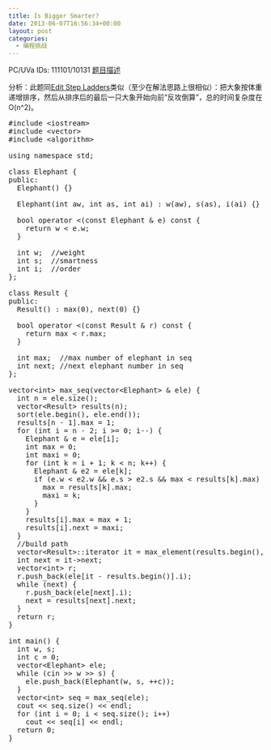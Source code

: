 ```yaml
---
title: Is Bigger Smarter?
date: 2013-06-07T16:56:34+00:00
layout: post
categories:
  - 编程挑战
---
```

PC/UVa IDs: 111101/10131 <a href="http://uva.onlinejudge.org/index.php?option=com_onlinejudge&#038;Itemid=8&#038;page=show_problem&#038;category=39&#038;problem=1072&#038;mosmsg=Submission+received+with+ID+11870299" target="_blank">题目描述</a>

分析：此题同<a href="http://kuangtong.net/archives/209" title="Edit Step Ladders" target="_blank">Edit Step Ladders</a>类似（至少在解法思路上很相似）：把大象按体重递增排序，然后从排序后的最后一只大象开始向前“反攻倒算”，总的时间复杂度在O(n^2)。<!--more-->

<pre class="brush: cpp; title: ; notranslate" title="">#include &lt;iostream&gt;
#include &lt;vector&gt;
#include &lt;algorithm&gt;

using namespace std;

class Elephant {
public:
  Elephant() {}

  Elephant(int aw, int as, int ai) : w(aw), s(as), i(ai) {}

  bool operator &lt;(const Elephant & e) const {
    return w &lt; e.w;
  }

  int w;  //weight
  int s;  //smartness
  int i;  //order
};

class Result {
public:
  Result() : max(0), next(0) {}

  bool operator &lt;(const Result & r) const {
    return max &lt; r.max;
  }

  int max;  //max number of elephant in seq
  int next; //next elephant number in seq
};

vector&lt;int&gt; max_seq(vector&lt;Elephant&gt; & ele) {
  int n = ele.size();
  vector&lt;Result&gt; results(n);
  sort(ele.begin(), ele.end());
  results[n - 1].max = 1;
  for (int i = n - 2; i &gt;= 0; i--) {
    Elephant & e = ele[i];
    int max = 0;
    int maxi = 0;
    for (int k = i + 1; k &lt; n; k++) {
      Elephant & e2 = ele[k];
      if (e.w &lt; e2.w && e.s &gt; e2.s && max &lt; results[k].max) {
        max = results[k].max;
        maxi = k;
      }
    }
    results[i].max = max + 1;
    results[i].next = maxi;
  }
  //build path
  vector&lt;Result&gt;::iterator it = max_element(results.begin(), results.end());
  int next = it-&gt;next;
  vector&lt;int&gt; r;
  r.push_back(ele[it - results.begin()].i);
  while (next) {
    r.push_back(ele[next].i);
    next = results[next].next;
  }
  return r;
}

int main() {
  int w, s;
  int c = 0;
  vector&lt;Elephant&gt; ele;
  while (cin &gt;&gt; w &gt;&gt; s) {
    ele.push_back(Elephant(w, s, ++c));
  }
  vector&lt;int&gt; seq = max_seq(ele);
  cout &lt;&lt; seq.size() &lt;&lt; endl;
  for (int i = 0; i &lt; seq.size(); i++)
    cout &lt;&lt; seq[i] &lt;&lt; endl;
  return 0;
}
</pre>

<div class="addtoany_share_save_container addtoany_content_bottom">
  <div class="a2a_kit a2a_kit_size_32 addtoany_list a2a_target" id="wpa2a_30">
    <a class="a2a_button_facebook" href="http://www.addtoany.com/add_to/facebook?linkurl=http%3A%2F%2Fkuangtong.me%2F2013%2F06%2F07%2Fis-bigger-smarter%2F&linkname=Is%20Bigger%20Smarter%3F" title="Facebook" rel="nofollow" target="_blank"></a><a class="a2a_button_twitter" href="http://www.addtoany.com/add_to/twitter?linkurl=http%3A%2F%2Fkuangtong.me%2F2013%2F06%2F07%2Fis-bigger-smarter%2F&linkname=Is%20Bigger%20Smarter%3F" title="Twitter" rel="nofollow" target="_blank"></a><a class="a2a_button_google_plus" href="http://www.addtoany.com/add_to/google_plus?linkurl=http%3A%2F%2Fkuangtong.me%2F2013%2F06%2F07%2Fis-bigger-smarter%2F&linkname=Is%20Bigger%20Smarter%3F" title="Google+" rel="nofollow" target="_blank"></a><a class="a2a_button_sina_weibo" href="http://www.addtoany.com/add_to/sina_weibo?linkurl=http%3A%2F%2Fkuangtong.me%2F2013%2F06%2F07%2Fis-bigger-smarter%2F&linkname=Is%20Bigger%20Smarter%3F" title="Sina Weibo" rel="nofollow" target="_blank"></a><a class="a2a_dd addtoany_share_save" href="https://www.addtoany.com/share_save"></a>
  </div>
</div>